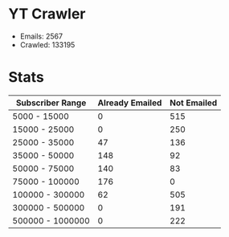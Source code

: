 # YT Crawler
- Emails: 2567
- Crawled: 133195

# Stats
| Subscriber Range  | Already Emailed | Not Emailed |
|-------|-------|-------|
| 5000 - 15000 | 0 | 515 |
| 15000 - 25000 | 0 | 250 |
| 25000 - 35000 | 47 | 136 |
| 35000 - 50000 | 148 | 92 |
| 50000 - 75000 | 140 | 83 |
| 75000 - 100000 | 176 | 0 |
| 100000 - 300000 | 62 | 505 |
| 300000 - 500000 | 0 | 191 |
| 500000 - 1000000 | 0 | 222 |
